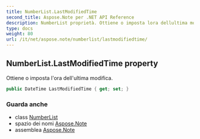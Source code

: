 ```yaml
---
title: NumberList.LastModifiedTime
second_title: Aspose.Note per .NET API Reference
description: NumberList proprietà. Ottiene o imposta lora dellultima modifica.
type: docs
weight: 80
url: /it/net/aspose.note/numberlist/lastmodifiedtime/
---
```

## NumberList.LastModifiedTime property

Ottiene o imposta l'ora dell'ultima modifica.

```csharp
public DateTime LastModifiedTime { get; set; }
```

### Guarda anche

* class [NumberList](../)
* spazio dei nomi [Aspose.Note](../../numberlist/)
* assemblea [Aspose.Note](../../../)


